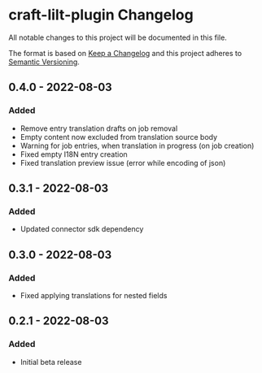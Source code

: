 # craft-lilt-plugin Changelog

All notable changes to this project will be documented in this file.

The format is based on [Keep a Changelog](http://keepachangelog.com/) and this project adheres to [Semantic Versioning](http://semver.org/).

## 0.4.0 - 2022-08-03
### Added
- Remove entry translation drafts on job removal
- Empty content now excluded from translation source body
- Warning for job entries, when translation in progress (on job creation) 
- Fixed empty I18N entry creation
- Fixed translation preview issue (error while encoding of json)

## 0.3.1 - 2022-08-03
### Added
- Updated connector sdk dependency 

## 0.3.0 - 2022-08-03
### Added
- Fixed applying translations for nested fields 

## 0.2.1 - 2022-08-03
### Added
- Initial beta release
